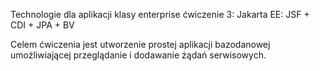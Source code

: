 Technologie dla aplikacji klasy enterprise ćwiczenie 3: Jakarta EE: JSF + CDI + JPA + BV

Celem ćwiczenia jest utworzenie prostej aplikacji bazodanowej umożliwiającej przeglądanie
i dodawanie żądań serwisowych.

